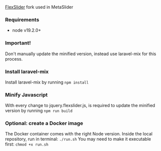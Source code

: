 [FlexSlider](http://www.woocommerce.com/flexslider/) fork used in MetaSlider

### Requirements

- node v19.2.0+

### Important!

Don't manually update the minified version, instead use laravel-mix for this process.

### Install laravel-mix

Install laravel-mix by running `npm install`

### Minify Javascript

With every change to jquery.flexslider.js, is required to update the minified version by running `npm run build`

### Optional: create a Docker image

The Docker container comes with the right Node version.
Inside the local repository, run in terminal: `./run.sh`
You may need to make it executable first: `chmod +x run.sh`